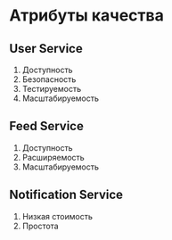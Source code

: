 # Атрибуты качества

## User Service

1. Доступность
2. Безопасность
3. Тестируемость
4. Масштабируемость

## Feed Service
1. Доступность
2. Расширяемость
3. Масштабируемость

## Notification Service
1. Низкая стоимость
2. Простота
